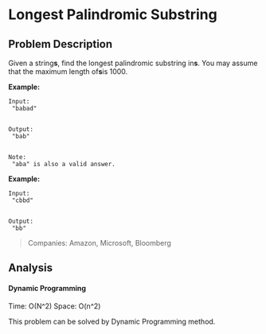 # Longest Palindromic Substring

## Problem Description

Given a string**s**, find the longest palindromic substring in**s**. You may assume that the maximum length of**s**is 1000.

**Example:**

```
Input:
 "babad"


Output:
 "bab"


Note:
 "aba" is also a valid answer.
```

**Example:**

```
Input:
 "cbbd"


Output:
 "bb"
```

> Companies: Amazon, Microsoft, Bloomberg

## Analysis

#### Dynamic Programming

Time: O\(N^2\) Space: O\(n^2\)

This problem can be solved by Dynamic Programming method.



